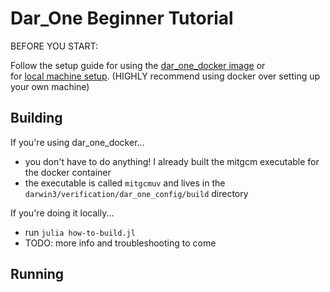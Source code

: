 # Dar_One Beginner Tutorial

BEFORE YOU START:

Follow the setup guide for using the [dar_one_docker image](../README.md/#setting-up-with-docker) or  
for [local machine setup](../README.md/#setting-up-on-local-machine). (HIGHLY recommend using docker over setting up your own machine) 

## Building

If you're using dar_one_docker...
- you don't have to do anything! I already built the mitgcm executable for the docker container
- the executable is called `mitgcmuv` and lives in the `darwin3/verification/dar_one_config/build` directory 

If you're doing it locally... 
- run `julia how-to-build.jl`
- TODO: more info and troubleshooting to come

## Running 
